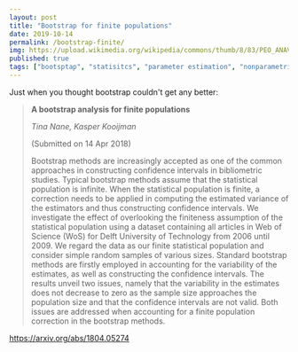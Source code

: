 ```yaml
---
layout: post
title: "Bootstrap for finite populations"
date: 2019-10-14
permalink: /bootstrap-finite/
img: https://upload.wikimedia.org/wikipedia/commons/thumb/8/83/PEO_ANAVS-6_NVG.jpg/640px-PEO_ANAVS-6_NVG.jpg
published: true
tags: ["bootsptap", "statisitcs", "parameter estimation", "nonparametric statistics" ]
---
```


Just when you thought bootstrap couldn't get any better:

> **A bootstrap analysis for finite populations**
>
> *Tina Nane, Kasper Kooijman*
>
> (Submitted on 14 Apr 2018)
>
> Bootstrap methods are increasingly accepted as one of the common approaches in constructing confidence intervals in bibliometric studies. Typical bootstrap methods assume that the statistical population is infinite. When the statistical population is finite, a correction needs to be applied in computing the estimated variance of the estimators and thus constructing confidence intervals. We investigate the effect of overlooking the finiteness assumption of the statistical population using a dataset containing all articles in Web of Science (WoS) for Delft University of Technology from 2006 until 2009. We regard the data as our finite statistical population and consider simple random samples of various sizes. Standard bootstrap methods are firstly employed in accounting for the variability of the estimates, as well as constructing the confidence intervals. The results unveil two issues, namely that the variability in the estimates does not decrease to zero as the sample size approaches the population size and that the confidence intervals are not valid. Both issues are addressed when accounting for a finite population correction in the bootstrap methods.

https://arxiv.org/abs/1804.05274
